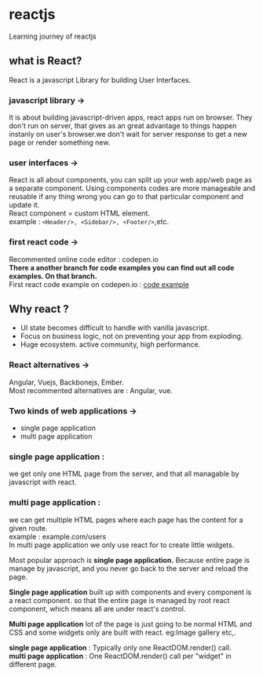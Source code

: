 # reactjs
Learning journey of reactjs

## what is React?
React is a javascript Library for building User Interfaces.

### javascript library -> <br/> 
It is about building javascript-driven apps, react apps run on browser. They don't run on server, that gives as an great advantage to things happen instanly on user's browser.we don't wait for server response to get a new page or render something new. <br/>

###  user interfaces -> <br/> 
React is all about components, you can split up your web app/web page as a separate component. Using components codes are more manageable and reusable if any thing wrong you can go to that particular component and update it. <br/>
React component = custom HTML element. <br/>
example : `<Header/>, <Sidebar/>, <Footer/>`,etc. <br/>

### first react code -> <br/>
Recommented online code editor : codepen.io <br/>
**There a another branch for code examples you can find out all code examples. On that branch.** <br/>
First react code example on codepen.io : [code example](https://codepen.io/sarveshshreekumaran/details/yLRyXQb) <br />

## Why react ? <br />
- UI state becomes difficult to handle with vanilla javascript.
- Focus on business logic, not on preventing your app from exploding.
- Huge ecosystem. active community, high performance. <br/>

### React alternatives ->
Angular, Vuejs, Backbonejs, Ember. <br/>
Most recommented alternatives are : Angular, vue. <br />

### Two kinds of web applications -> <br/>
- single page application 
- multi page application <br/>

### single page application : <br/>
we get only one HTML page from the server, and that all managable by javascript with react. <br/>

### multi page application :  <br/>
we can get multiple HTML pages where each page has the content for a given route. <br/>
example : example.com/users <br/>
In multi page application we only use react for to create little widgets. <br/>

Most popular approach is **single page application.** Because entire page is manage by javascript, and you never go back to the server and reload the page. <br/>
  
**Single page application** built up with components and every component is a react component. so that the entire page is managed by root react component, which means all are under react's control. <br>

**Multi page application** lot of the page is just going to be normal HTML and CSS and some widgets only are built with react. eg:Image gallery etc,. <br/>

**single page application** : Typically only one ReactDOM.render() call. <br/>
**multi page application** : One ReactDOM.render() call per "widget" in different page. 

  
